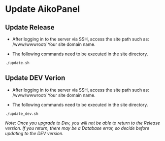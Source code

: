 # Update AikoPanel

## Update Release

- After logging in to the server via SSH, access the site path such as: /www/wwwroot/ Your site domain name.

- The following commands need to be executed in the site directory.

```
./update.sh
```


## Update DEV Verion

- After logging in to the server via SSH, access the site path such as: /www/wwwroot/ Your site domain name.

- The following commands need to be executed in the site directory.

```
./update_dev.sh
```

*Note: Once you upgrade to Dev, you will not be able to return to the Release version. If you return, there may be a Database error, so decide before updating to the DEV version.*